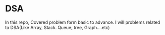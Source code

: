 # DSA
In this repo, Covered problem form basic to advance.
I will problems related to DSA(Like Array, Stack. Queue, tree, Graph....etc)

